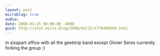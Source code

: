 ```yaml
---
layout: post
microblog: true
audio: 
date: 2008-03-25 00:00:00 -0000
guid: http://xtof.micro.blog/2008/03/25/t776480504.html
---
```

in sixapart office with all the geektrip band except Olivier Seres currently forking the group ;)
